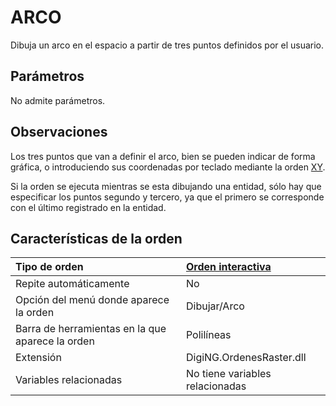 # ARCO

Dibuja un arco en el espacio a partir de tres puntos definidos por el usuario.

## Parámetros

No admite parámetros.

## Observaciones

Los tres puntos que van a definir el arco, bien se pueden indicar de forma gráfica, o introduciendo sus coordenadas por teclado mediante la orden [XY](https://github.com/digi21/docs/tree/7fc627c885c16fb88afc7cc05a6df2a2f4a54563/digi3d-net/referencia/digi3d.net/ventana-de-dibujo/ordenes/a/XY.html).

Si la orden se ejecuta mientras se esta dibujando una entidad, sólo hay que especificar los puntos segundo y tercero, ya que el primero se corresponde con el último registrado en la entidad.

## Características de la orden

| Tipo de orden | [Orden interactiva](arco.md) |
| :--- | :--- |
| Repite automáticamente | No |
| Opción del menú donde aparece la orden | Dibujar/Arco |
| Barra de herramientas en la que aparece la orden | Polilíneas |
| Extensión | DigiNG.OrdenesRaster.dll |
| Variables relacionadas | No tiene variables relacionadas |

